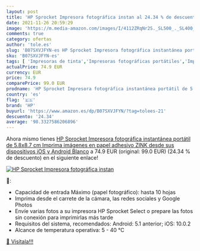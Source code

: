 ```yaml
---
layout: post
title: 'HP Sprocket Impresora fotográfica instan al 24.34 % de descuento'
date: 2021-11-26 20:59:29
image: 'https://m.media-amazon.com/images/I/4112ZRqNr2S._SL500_._SL400_.jpg'
comments: true
category: ofertas
author: 'tole.es'
slug: 'B07SXVJFYN-es HP Sprocket Impresora fotográfica instantánea portátil de...'
sku: 'B07SXVJFYN-es'
tags: [ 'Impresoras de tinta','Impresoras fotográficas portátiles','Impresoras láser y de tinta','Impresoras y accesorios','Informática','android','hp', ]
actualPrice: 74.9 EUR
currency: EUR
price: 74.9
comparePrice: 99.0 EUR
prodname: 'HP Sprocket Impresora fotográfica instantánea portátil de 5.8x8.7 cm  Imprima imágenes en papel adhesivo ZINK desde sus dispositivos iOS y Android  Blanco'
country: 'es'
flag: '🇪🇸'
brand: 'HP'
buyurl: 'https://www.amazon.es/dp/B07SXVJFYN/?tag=tolees-21'
descuento: '24.34'
average: '98.3327586206896'
---
```


Ahora mismo tienes [HP Sprocket Impresora fotográfica instantánea portátil de 5.8x8.7 cm  Imprima imágenes en papel adhesivo ZINK desde sus dispositivos iOS y Android  Blanco](https://www.amazon.es/dp/B07SXVJFYN/?tag=tolees-21) a 74.9 EUR (original: 99.0 EUR) (24.34 %  de descuento) en el siguiente enlace!

[![HP Sprocket Impresora fotográfica instan](https://m.media-amazon.com/images/I/4112ZRqNr2S._SL500_._SL400_.jpg)](https://www.amazon.es/dp/B07SXVJFYN/?tag=tolees-21)

🔎:

- Capacidad de entrada Máximo (papel fotográfico): hasta 10 hojas
- Imprima desde el carrete de la cámara, las redes sociales y Google Photos
- Envíe varias fotos a su impresora HP Sprocket Select o prepare las fotos sin conexión para imprimirlas más tarde
- Requisitos del sistema, recomendados: Android: 5.1 anterior; iOS: 10.0.2
- Alcance de temperatura operativa: 5 - 40 °C

[🛒 Visítala!!!](https://www.amazon.es/dp/B07SXVJFYN/?tag=tolees-21)
